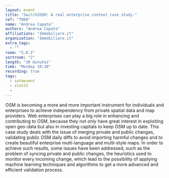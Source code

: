 ```yaml
---
layout: event
title: "Switch2OSM: A real enterprise context case study."
ref: "T060"
name: "Andrea Capata"
authors: "Andrea Capata"
affiliations: "Immobiliare.it"
organization: "Immobiliare.it"
extra_tags:
  - ""
room: "S.0.2"
sortroom: "2"
length: "30 minutes"
time: "Monday 10:30"
recording: true
tags:
  - sotmevent
  - slot33
  - 
---
```

OSM is becoming a more and more important instrument for individuals and enterprises to achieve independency from private spatial data and map providers. Web enterprises can play a big role in enhancing and contributing to OSM, because they not only have great interest in exploiting open geo-data but also in investing capitals to keep OSM up to date. This case study deals with the issue of merging private and public changes, validating public OSM daily diffs to avoid importing harmful changes and to create beautiful enterprise multi-language and multi-style maps. In order to achieve such results, some issues have been addressed, such as the problem of syncing private and public changes, the heuristics used to monitor every incoming change, which lead to the possibility of applying machine learning techniques and algorithms to get a more advanced and efficient validation process.